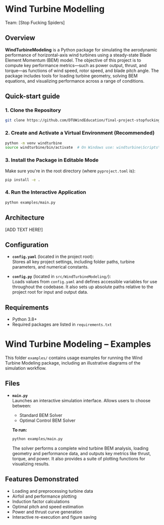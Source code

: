 # Wind Turbine Modelling

Team: [Stop Fucking Spiders]

## Overview

**WindTurbineModeling** is a Python package for simulating the aerodynamic performance of horizontal-axis wind turbines using a steady-state Blade Element Momentum (BEM) model. The objective of this project is to compute key performance metrics—such as power output, thrust, and torque—as functions of wind speed, rotor speed, and blade pitch angle. The package includes tools for loading turbine geometry, solving BEM equations, and visualizing performance across a range of conditions.

## Quick-start guide

### 1. Clone the Repository

```bash
git clone https://github.com/DTUWindEducation/final-project-stopfuckingspiders.git
```

### 2. Create and Activate a Virtual Environment (Recommended)

```bash
python -m venv windturbine
source windturbine/bin/activate  # On Windows use: windturbine\Scripts\activate
```

### 3. Install the Package in Editable Mode

Make sure you're in the root directory (where `pyproject.toml` is):

```bash
pip install -e .
```

### 4. Run the Interactive Application

```bash
python examples/main.py
```

## Architecture

[ADD TEXT HERE!]



## Configuration

- **`config.yaml`** (located in the project root):  
  Stores all key project settings, including folder paths, turbine parameters, and numerical constants.

- **`config.py`** (located in `src/WindTurbineModeling/`):  
  Loads values from `config.yaml` and defines accessible variables for use throughout the codebase. It also sets up absolute paths relative to the project root for input and output data.

## Requirements

- Python 3.8+
- Required packages are listed in `requirements.txt`


# Wind Turbine Modeling – Examples

This folder `examples/` contains usage examples for running the Wind Turbine Modeling package, including an illustrative diagrams of the simulation workflow.

## Files

- **`main.py`**  
  Launches an interactive simulation interface. Allows users to choose between:
  - Standard BEM Solver
  - Optimal Control BEM Solver

  **To run:**
  ```bash
  python examples/main.py
  ```

  The solver performs a complete wind turbine BEM analysis, loading geometry and performance data, and outputs key metrics like thrust, torque, and power. It also provides a suite of plotting functions for visualizing results.

## Features Demonstrated

- Loading and preprocessing turbine data
- Airfoil and performance plotting
- Induction factor calculations
- Optimal pitch and speed estimation
- Power and thrust curve generation
- Interactive re-execution and figure saving